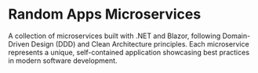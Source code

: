 # Random Apps Microservices

A collection of microservices built with .NET and Blazor, following Domain-Driven Design (DDD) and Clean Architecture principles. Each microservice represents a unique, self-contained application showcasing best practices in modern software development.
